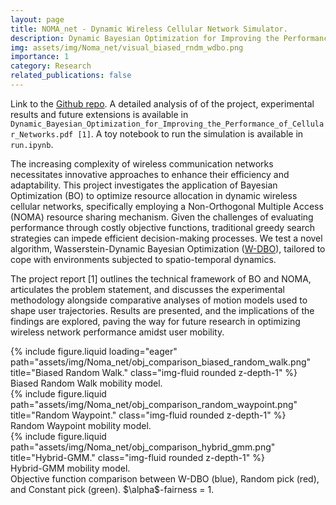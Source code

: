 ```yaml
---
layout: page
title: NOMA_net - Dynamic Wireless Cellular Network Simulator.
description: Dynamic Bayesian Optimization for Improving the Performance of Cellular Networks.
img: assets/img/Noma_net/visual_biased_rndm_wdbo.png
importance: 1
category: Research
related_publications: false
---
```


Link to the [Github repo](https://github.com/emanuelemengoli/NOMA_cellular_network_simulator).
A detailed analysis of of the project, experimental results and future extensions is available in `Dynamic_Bayesian_Optimization_for_Improving_the_Performance_of_Cellular_Networks.pdf [1]`.
A toy notebook to run the simulation is available in `run.ipynb`.


The increasing complexity of wireless communication networks necessitates innovative approaches to enhance their efficiency and adaptability. This project investigates the application of Bayesian Optimization (BO) to optimize resource allocation in dynamic wireless cellular networks, specifically employing a Non-Orthogonal Multiple Access (NOMA) resource sharing mechanism. Given the challenges of evaluating performance through costly objective functions, traditional greedy search strategies can impede efficient decision-making processes. We test a novel algorithm, Wasserstein-Dynamic Bayesian Optimization ([W-DBO](https://arxiv.org/pdf/2405.14540)), tailored to cope with environments subjected to spatio-temporal dynamics.

The project report [1] outlines the technical framework of BO and NOMA, articulates the problem statement, and discusses the experimental methodology alongside comparative analyses of motion models used to shape user trajectories. Results are presented, and the implications of the findings are explored, paving the way for future research in optimizing wireless network performance amidst user mobility.


<div class="row justify-content-sm-center">
    <div class="col-sm mt-3 mt-md-0">
        {% include figure.liquid loading="eager" path="assets/img/Noma_net/obj_comparison_biased_random_walk.png" title="Biased Random Walk." class="img-fluid rounded z-depth-1" %}
        <div class="caption">
            Biased Random Walk mobility model.
        </div>
    </div>
    <div class="col-sm mt-3 mt-md-0">
        {% include figure.liquid path="assets/img/Noma_net/obj_comparison_random_waypoint.png" title="Random Waypoint." class="img-fluid rounded z-depth-1" %}
        <div class="caption">
            Random Waypoint mobility model.
        </div>
    </div>
    <div class="col-sm mt-3 mt-md-0">
        {% include figure.liquid path="assets/img/Noma_net/obj_comparison_hybrid_gmm.png" title="Hybrid-GMM." class="img-fluid rounded z-depth-1" %}
        <div class="caption">
            Hybrid-GMM mobility model.
        </div>
    </div>
</div>
<div class="caption">
    Objective function comparison between W-DBO (blue), Random pick (red), and Constant pick (green). $\alpha$-fairness = 1.
</div>



